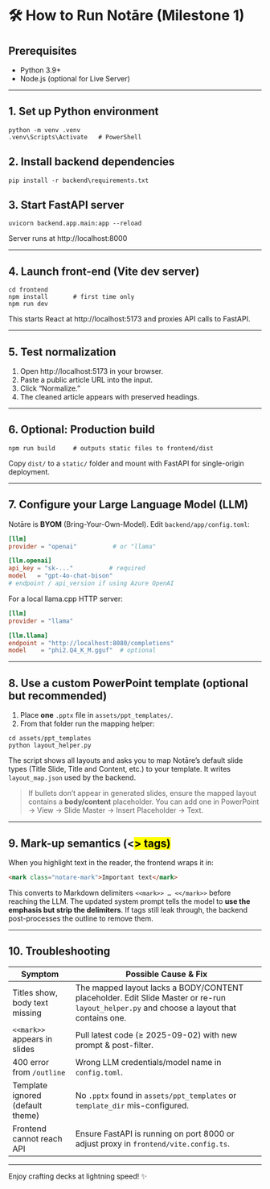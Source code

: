 # 🛠️ How to Run Notāre (Milestone 1)

## Prerequisites
- Python 3.9+
- Node.js (optional for Live Server)

---

## 1. Set up Python environment
```pwsh
python -m venv .venv
.venv\Scripts\Activate   # PowerShell
```

## 2. Install backend dependencies
```pwsh
pip install -r backend\requirements.txt
```

## 3. Start FastAPI server
```pwsh
uvicorn backend.app.main:app --reload
```
Server runs at http://localhost:8000

---

## 4. Launch front-end (Vite dev server)
```pwsh
cd frontend
npm install       # first time only
npm run dev
```
This starts React at http://localhost:5173 and proxies API calls to FastAPI.

---

## 5. Test normalization
1. Open http://localhost:5173 in your browser.
2. Paste a public article URL into the input.
3. Click “Normalize.”
4. The cleaned article appears with preserved headings.

---

## 6. Optional: Production build
```pwsh
npm run build     # outputs static files to frontend/dist
```
Copy `dist/` to a `static/` folder and mount with FastAPI for single-origin deployment.

---

## 7. Configure your Large Language Model (LLM)
Notāre is **BYOM** (Bring-Your-Own-Model). Edit `backend/app/config.toml`:

```toml
[llm]
provider = "openai"          # or "llama"

[llm.openai]
api_key = "sk-..."          # required
model   = "gpt-4o-chat-bison"
# endpoint / api_version if using Azure OpenAI
```

For a local llama.cpp HTTP server:
```toml
[llm]
provider = "llama"

[llm.llama]
endpoint = "http://localhost:8080/completions"
model    = "phi2.Q4_K_M.gguf"  # optional
```

---

## 8. Use a custom PowerPoint template (optional but recommended)
1. Place **one** `.pptx` file in `assets/ppt_templates/`.
2. From that folder run the mapping helper:

```pwsh
cd assets/ppt_templates
python layout_helper.py
```
The script shows all layouts and asks you to map Notāre’s default slide types (Title Slide, Title and Content, etc.) to your template. It writes `layout_map.json` used by the backend.

> If bullets don’t appear in generated slides, ensure the mapped layout contains a **body/content** placeholder. You can add one in PowerPoint → View → Slide Master → Insert Placeholder → Text.

---

## 9. Mark-up semantics (<<mark>> tags)
When you highlight text in the reader, the frontend wraps it in:
```html
<mark class="notare-mark">Important text</mark>
```
This converts to Markdown delimiters `<<mark>> … <</mark>>` before reaching the LLM.
The updated system prompt tells the model to **use the emphasis but strip the delimiters**. If tags still leak through, the backend post-processes the outline to remove them.

---

## 10. Troubleshooting

| Symptom | Possible Cause & Fix |
|---------|----------------------|
| Titles show, body text missing | The mapped layout lacks a BODY/CONTENT placeholder. Edit Slide Master or re-run `layout_helper.py` and choose a layout that contains one. |
| `<<mark>>` appears in slides | Pull latest code (≥ 2025-09-02) with new prompt & post-filter. |
| 400 error from `/outline` | Wrong LLM credentials/model name in `config.toml`. |
| Template ignored (default theme) | No `.pptx` found in `assets/ppt_templates` or `template_dir` mis-configured. |
| Frontend cannot reach API | Ensure FastAPI is running on port 8000 or adjust proxy in `frontend/vite.config.ts`. |

---

Enjoy crafting decks at lightning speed! ✨
